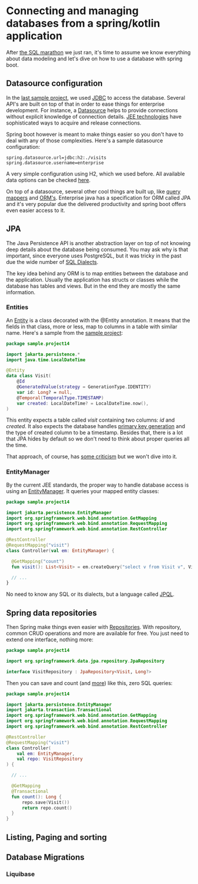 # Connecting and managing databases from a spring/kotlin application

After [the SQL marathon][0700] we just ran, it's time to assume we know
everything about data modeling and let's dive on how to use a database with
spring boot.

## Datasource configuration

In the [last sample project][0701], we used [JDBC][0702] to access the database.
Several API's are built on top of that in order to ease things for enterprise
development. For instance, a [Datasource][0703] helps to provide connections
without explicit knowledge of connection details. [JEE technologies][0704] have
sophisticated ways to acquire and release connections.

Spring boot however is meant to make things easier so you don't have to deal
with any of those complexities. Here's a sample datasource configuration:

```properties
spring.datasource.url=jdbc:h2:./visits
spring.datasource.username=enterprise
```

A very simple configuration using H2, which we used before. All available data
options can be checked [here][0707].

On top of a datasource, several other cool things are built up, like
[query mappers][0705] and [ORM's][0706]. Enterprise java has a specification for
ORM called JPA and it's very popular due the delivered productivity and spring
boot offers even easier access to it.

## JPA

The Java Persistence API is another abstraction layer on top of not knowing deep
details about the database being consumed. You may ask why is that important,
since everyone uses PostgreSQL, but it was tricky in the past due the wide
number of [SQL Dialects][0708].

The key idea behind any ORM is to map entities between the database and the
application. Usually the application has structs or classes while the database
has tables and views. But in the end they are mostly the same information.

### Entities

An [Entity][0709] is a class decorated with the @Entity annotation. It means
that the fields in that class, more or less, map to columns in a table with
similar name. Here's a sample from the [sample project][0716]:

```kotlin
package sample.project14

import jakarta.persistence.*
import java.time.LocalDateTime

@Entity
data class Visit(
    @Id
    @GeneratedValue(strategy = GenerationType.IDENTITY)
    var id: Long? = null,
    @Temporal(TemporalType.TIMESTAMP)
    var created: LocalDateTime? = LocalDateTime.now(),
)
```

This entity expects a table called *visit* containing two columns: *id* and
*created*. It also expects the database handles [primary key generation][0710]
and the type of created column to be a timestamp. Besides that, there is a lot
that JPA hides by default so we don't need to think about proper queries all the
time.

That approach, of course, has [some criticism][0711] but we won't dive into it.

### EntityManager

By the current JEE standards, the proper way to handle database access is using
an [EntityManager][0712]. It queries your mapped entity classes:

```kotlin
package sample.project14

import jakarta.persistence.EntityManager
import org.springframework.web.bind.annotation.GetMapping
import org.springframework.web.bind.annotation.RequestMapping
import org.springframework.web.bind.annotation.RestController

@RestController
@RequestMapping("visit")
class Controller(val em: EntityManager) {

  @GetMapping("count")
  fun visit(): List<Visit> = em.createQuery("select v from Visit v", Visit::class.java).resultList

  // ...
}
```

No need to know any SQL or its dialects, but a language called [JPQL][0713].

## Spring data repositories

Then Spring make things even easier with [Repositories][0714]. With repository,
common CRUD operations and more are available for free. You just need to extend
one interface, nothing more:

```kotlin
package sample.project14

import org.springframework.data.jpa.repository.JpaRepository

interface VisitRepository : JpaRepository<Visit, Long?>
```

Then you can save and count (and [more][0715]) like this, zero SQL queries:

```kotlin
package sample.project14

import jakarta.persistence.EntityManager
import jakarta.transaction.Transactional
import org.springframework.web.bind.annotation.GetMapping
import org.springframework.web.bind.annotation.RequestMapping
import org.springframework.web.bind.annotation.RestController

@RestController
@RequestMapping("visit")
class Controller(
    val em: EntityManager,
    val repo: VisitRepository
) {

  // ...

  @GetMapping
  @Transactional
  fun count(): Long {
      repo.save(Visit())
      return repo.count()
  }
}
```

## Listing, Paging and sorting

## Database Migrations

### Liquibase

[0700]: ./0015-databases.md
[0701]: ../samples/project-013-simple-databases
[0702]: https://docs.oracle.com/javase/tutorial/jdbc/TOC.html
[0703]: https://docs.oracle.com/javase/tutorial/jdbc/basics/sqldatasources.html
[0704]: https://tomcat.apache.org/tomcat-11.0-doc/jndi-resources-howto.html
[0705]: https://jdbi.org/
[0706]: https://jakarta.ee/learn/docs/jakartaee-tutorial/current/persist/persistence-intro/persistence-intro.html
[0707]: https://docs.spring.io/spring-boot/appendix/application-properties/index.html#appendix.application-properties.data
[0708]: https://learnsql.com/blog/what-sql-dialect-to-learn/
[0709]: https://spring.io/guides/gs/accessing-data-jpa
[0710]: https://learnsql.com/blog/what-is-a-primary-key/
[0711]: https://blog.codinghorror.com/object-relational-mapping-is-the-vietnam-of-computer-science/
[0712]: https://jakartaee.github.io/persistence/latest-nightly/api/jakarta.persistence/jakarta/persistence/EntityManager.html
[0713]: https://jakarta.ee/learn/docs/jakartaee-tutorial/current/persist/persistence-querylanguage/persistence-querylanguage.html#_creating_queries_using_the_jakarta_persistence_query_language
[0714]: https://spring.io/guides/gs/accessing-data-jpa
[0715]: https://docs.spring.io/spring-data/jpa/reference/repositories/query-methods-details.html#repositories.query-methods.query-creation
[0716]: ../samples/project-014-spring-with-database/
